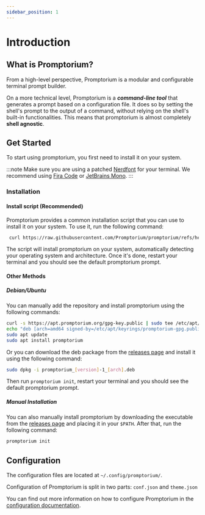 ```yaml
---
sidebar_position: 1
---
```


# Introduction


## What is Promptorium?
From a high-level perspective, Promptorium is a modular and configurable terminal prompt builder.

On a more technical level, Promptorium is a ***command-line tool*** that generates a prompt based on a configuration file.
It does so by setting the shell's prompt to the output of a command, without relying on the shell's built-in functionalities. 
This means that promptorium is almost completely **shell agnostic**.

## Get Started
To start using promptorium, you first need to install it on your system.

:::note 
Make sure you are using a patched [Nerdfont](https://www.nerdfonts.com/) for your terminal. We recommend using [Fira Code](https://github.com/tonsky/FiraCode) or [JetBrains Mono](https://www.jetbrains.com/lp/mono/).
:::

### Installation 

#### Install script (Recommended)

Promptorium provides a common installation script that you can use to install it on your system. To use it, run the following command:

```bash
 curl https://raw.githubusercontent.com/Promptorium/promptorium/refs/heads/main/install.bash | bash
```

The script will install promptorium on your system, automatically detecting your operating system and architecture. Once it's done, restart your terminal and you should see the default promptorium prompt.

#### Other Methods

##### Debian/Ubuntu

You can manually add the repository and install promptorium using the following commands:

```bash
curl -s https://apt.promptorium.org/gpg-key.public | sudo tee /etc/apt/keyrings/promptorium-gpg.public
echo "deb [arch=amd64 signed-by=/etc/apt/keyrings/promptorium-gpg.public] https://apt.promptorium.org/ unstable main" | sudo tee /etc/apt/sources.list.d/promptorium.list
sudo apt update
sudo apt install promptorium
```

Or you can download the deb package from the [releases page](https://github.com/Promptorium/promptorium/releases) and install it using the following command:

```bash
sudo dpkg -i promptorium_[version]-1_[arch].deb
```
Then run `promptorium init`, restart your terminal and you should see the default promptorium prompt.


##### Manual Installation

You can also manually install promptorium by downloading the executable from the [releases page](https://github.com/Promptorium/promptorium/releases) and placing it in your `$PATH`.
After that, run the following command:

```bash
promptorium init
```

## Configuration

The configuration files are located at `~/.config/promptorium/`.

Configuration of Promptorium is split in two parts: `conf.json` and `theme.json`

You can find out more information on how to configure Promptorium in the [configuration documentation](https://www.promptorium.org/docs/configuration/).